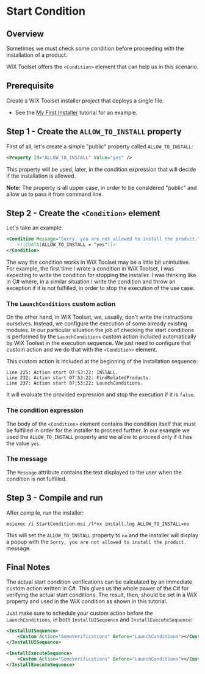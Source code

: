 # Start Condition

## Overview

Sometimes we must check some condition before proceeding with the installation of a product.

WiX Toolset offers the `<Condition>` element that can help us in this scenario.

## Prerequisite

Create a WiX Toolset installer project that deploys a single file.

- See the [My First Installer](https://github.com/WiX-Toolset-Pills-15mg/My-First-Installer) tutorial for an example.

## Step 1 - Create the `ALLOW_TO_INSTALL` property

First of all, let's create a simple "public" property called `ALLOW_TO_INSTALL`:

```xml
<Property Id="ALLOW_TO_INSTALL" Value="yes" />
```

This property will be used, later, in the condition expression that will decide if the installation is allowed.

**Note:** The property is all upper case, in order to be considered "public" and allow us to pass it from command line.

## Step 2 - Create the `<Condition>` element

Let's take an example:

```xml
<Condition Message="Sorry, you are not allowed to install the product.">
    <![CDATA[ALLOW_TO_INSTALL = "yes"]]>
</Condition>
```

The way the condition works in WiX Toolset may be a little bit unintuitive. For example, the first time I wrote a condition in WiX Toolset, I was expecting to write the condition for stopping the installer. I was thinking like in C# where, in a similar situation I write the condition and throw an exception if it is not fulfilled, in order to stop the execution of the use case.

### The `LaunchConditions` custom action

On the other hand, in WiX Toolset, we, usually, don't write the instructions ourselves. Instead, we configure the execution of some already existing modules. In our particular situation the job of checking the start conditions is performed by the `LaunchConditions` custom action included automatically by WiX Toolset in the execution sequence. We just need to configure that custom action and we do that with the `<Condition>` element.

This custom action is included at the beginning of the installation sequence:

```
Line 225: Action start 07:53:22: INSTALL.
Line 232: Action start 07:53:22: FindRelatedProducts.
Line 237: Action start 07:53:22: LaunchConditions.
```

It will evaluate the provided expression and stop the execution if it is `false`.

### The condition expression

The body of the `<Condition>` element contains the condition itself that must be fulfilled in order for the installer to proceed further. In our example we used the `ALLOW_TO_INSTALL` property and we allow to proceed only if it has the value `yes`.

### The message

The `Message` attribute contains the text displayed to the user when the condition is not fulfilled.

## Step 3 - Compile and run

After compile, run the installer:

```
msiexec /i StartCondition.msi /l*vx install.log ALLOW_TO_INSTALL=no
```

This will set the `ALLOW_TO_INSTALL` property to `no` and the installer will display a popup with the `Sorry, you are not allowed to install the product.` message.

## Final Notes

The actual start condition verifications can be calculated by an immediate custom action written in C#. This gives us the whole power of the C# for verifying the actual start conditions. The result, then, should be set in a WiX property and used in the WiX condition as shown in this tutorial.

Just make sure to schedule your custom action before the `LaunchConditions`, in both `InstallUISequence` and  `InstallExecuteSequence`:

```xml
<InstallUISequence>
	<Custom Action="SomeVerifications" Before="LaunchConditions"></Custom>
</InstallUISequence>

<InstallExecuteSequence>
	<Custom Action="SomeVerifications" Before="LaunchConditions"></Custom>
</InstallExecuteSequence>
```

